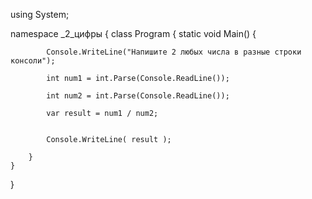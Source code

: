 using System;

namespace _2_цифры
{
    class Program
    {
        static void Main()
        {


            Console.WriteLine("Напишите 2 любых числа в разные строки консоли");

            int num1 = int.Parse(Console.ReadLine());

            int num2 = int.Parse(Console.ReadLine());

            var result = num1 / num2;
            

            Console.WriteLine( result );

        }
    }
}

